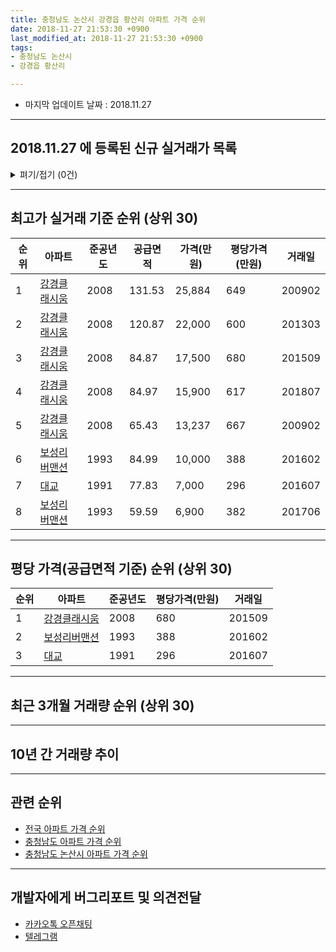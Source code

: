 ```yaml
---
title: 충청남도 논산시 강경읍 황산리 아파트 가격 순위
date: 2018-11-27 21:53:30 +0900
last_modified_at: 2018-11-27 21:53:30 +0900
tags:
- 충청남도 논산시
- 강경읍 황산리

---
```


* 마지막 업데이트 날짜 : 2018.11.27

---

## 2018.11.27 에 등록된 신규 실거래가 목록

<details>
<summary>펴기/접기 (0건)</summary>
<div markdown="1">

|아파트|준공년도|공급면적|가격(만원)|평당가격(만원)|거래일|
|---|---|---|---|---|---|
|없음||||||


</div>
</details>

---

## 최고가 실거래 기준 순위 (상위 30)


|순위|아파트|준공년도|공급면적|가격(만원)|평당가격(만원)|거래일|
|---|---|---|---|---|---|---|
|1|[강경클래시움](https://search.naver.com/search.naver?query=%EC%B6%A9%EC%B2%AD%EB%82%A8%EB%8F%84+%EB%85%BC%EC%82%B0%EC%8B%9C+%EA%B0%95%EA%B2%BD%EC%9D%8D+%ED%99%A9%EC%82%B0%EB%A6%AC+%EA%B0%95%EA%B2%BD%ED%81%B4%EB%9E%98%EC%8B%9C%EC%9B%80)|2008|131.53|25,884|649|200902|
|2|[강경클래시움](https://search.naver.com/search.naver?query=%EC%B6%A9%EC%B2%AD%EB%82%A8%EB%8F%84+%EB%85%BC%EC%82%B0%EC%8B%9C+%EA%B0%95%EA%B2%BD%EC%9D%8D+%ED%99%A9%EC%82%B0%EB%A6%AC+%EA%B0%95%EA%B2%BD%ED%81%B4%EB%9E%98%EC%8B%9C%EC%9B%80)|2008|120.87|22,000|600|201303|
|3|[강경클래시움](https://search.naver.com/search.naver?query=%EC%B6%A9%EC%B2%AD%EB%82%A8%EB%8F%84+%EB%85%BC%EC%82%B0%EC%8B%9C+%EA%B0%95%EA%B2%BD%EC%9D%8D+%ED%99%A9%EC%82%B0%EB%A6%AC+%EA%B0%95%EA%B2%BD%ED%81%B4%EB%9E%98%EC%8B%9C%EC%9B%80)|2008|84.87|17,500|680|201509|
|4|[강경클래시움](https://search.naver.com/search.naver?query=%EC%B6%A9%EC%B2%AD%EB%82%A8%EB%8F%84+%EB%85%BC%EC%82%B0%EC%8B%9C+%EA%B0%95%EA%B2%BD%EC%9D%8D+%ED%99%A9%EC%82%B0%EB%A6%AC+%EA%B0%95%EA%B2%BD%ED%81%B4%EB%9E%98%EC%8B%9C%EC%9B%80)|2008|84.97|15,900|617|201807|
|5|[강경클래시움](https://search.naver.com/search.naver?query=%EC%B6%A9%EC%B2%AD%EB%82%A8%EB%8F%84+%EB%85%BC%EC%82%B0%EC%8B%9C+%EA%B0%95%EA%B2%BD%EC%9D%8D+%ED%99%A9%EC%82%B0%EB%A6%AC+%EA%B0%95%EA%B2%BD%ED%81%B4%EB%9E%98%EC%8B%9C%EC%9B%80)|2008|65.43|13,237|667|200902|
|6|[보성리버맨션](https://search.naver.com/search.naver?query=%EC%B6%A9%EC%B2%AD%EB%82%A8%EB%8F%84+%EB%85%BC%EC%82%B0%EC%8B%9C+%EA%B0%95%EA%B2%BD%EC%9D%8D+%ED%99%A9%EC%82%B0%EB%A6%AC+%EB%B3%B4%EC%84%B1%EB%A6%AC%EB%B2%84%EB%A7%A8%EC%85%98)|1993|84.99|10,000|388|201602|
|7|[대교](https://search.naver.com/search.naver?query=%EC%B6%A9%EC%B2%AD%EB%82%A8%EB%8F%84+%EB%85%BC%EC%82%B0%EC%8B%9C+%EA%B0%95%EA%B2%BD%EC%9D%8D+%ED%99%A9%EC%82%B0%EB%A6%AC+%EB%8C%80%EA%B5%90)|1991|77.83|7,000|296|201607|
|8|[보성리버맨션](https://search.naver.com/search.naver?query=%EC%B6%A9%EC%B2%AD%EB%82%A8%EB%8F%84+%EB%85%BC%EC%82%B0%EC%8B%9C+%EA%B0%95%EA%B2%BD%EC%9D%8D+%ED%99%A9%EC%82%B0%EB%A6%AC+%EB%B3%B4%EC%84%B1%EB%A6%AC%EB%B2%84%EB%A7%A8%EC%85%98)|1993|59.59|6,900|382|201706|


---

## 평당 가격(공급면적 기준) 순위 (상위 30)


|순위|아파트|준공년도|평당가격(만원)|거래일|
|---|---|---|---|---|
|1|[강경클래시움](https://search.naver.com/search.naver?query=%EC%B6%A9%EC%B2%AD%EB%82%A8%EB%8F%84+%EB%85%BC%EC%82%B0%EC%8B%9C+%EA%B0%95%EA%B2%BD%EC%9D%8D+%ED%99%A9%EC%82%B0%EB%A6%AC+%EA%B0%95%EA%B2%BD%ED%81%B4%EB%9E%98%EC%8B%9C%EC%9B%80)|2008|680|201509|
|2|[보성리버맨션](https://search.naver.com/search.naver?query=%EC%B6%A9%EC%B2%AD%EB%82%A8%EB%8F%84+%EB%85%BC%EC%82%B0%EC%8B%9C+%EA%B0%95%EA%B2%BD%EC%9D%8D+%ED%99%A9%EC%82%B0%EB%A6%AC+%EB%B3%B4%EC%84%B1%EB%A6%AC%EB%B2%84%EB%A7%A8%EC%85%98)|1993|388|201602|
|3|[대교](https://search.naver.com/search.naver?query=%EC%B6%A9%EC%B2%AD%EB%82%A8%EB%8F%84+%EB%85%BC%EC%82%B0%EC%8B%9C+%EA%B0%95%EA%B2%BD%EC%9D%8D+%ED%99%A9%EC%82%B0%EB%A6%AC+%EB%8C%80%EA%B5%90)|1991|296|201607|


---

## 최근 3개월 거래량 순위 (상위 30)


<div style="width:100%;">
    <canvas id="deal_count_ranking" height="26"></canvas>
</div>


<script>
new Chart(document.getElementById("deal_count_ranking"), {
    type: 'horizontalBar',
    data: {
        labels: ['강경클래시움', '보성리버맨션'],
        datasets: [{
            label: '실거래 수',
            data: [5, 2],
            borderColor: "rgba(255, 0, 128, 1)",
            backgroundColor: "rgba(255, 0, 128, 0.5)",
            fill: false,
        }]
    },
    options: {
        responsive: true,
        title: {
            display: true,
            text: '최근 3개월 거래량 순위'
        },
        tooltips: {
            mode: 'index',
            intersect: false,
            callbacks: {
                title: function(tooltipItems, data) {
                    return "실거래 수:";
                },
                label: function(tooltipItem, data) {
                    return data.labels[tooltipItem.index] + ": " + tooltipItem.xLabel;
                }
            }
        },
        hover: {
            mode: 'nearest',
            intersect: true
        },
        scales: {
            xAxes: [{
                display: true,
                scaleLabel: {
                    display: true,
                    labelString: '실거래 수'
                },
                ticks: {
                    suggestedMin: 0,
                }
            }],
            yAxes: [{
                display: true,
                ticks: {
                    autoSkip: false,
                    callback: function(value, index, values) {
                        if (value.length > 10)
                            return value.substr(0, 8) + "...";
                        else
                            return value;
                    }
                },
                scaleLabel: {
                    display: false,
                }
            }]
        }
    }
});

</script>


---

## 10년 간 거래량 추이


<div style="width:100%;">
    <canvas id="deal_progress" height="300"></canvas>
</div>

<script>
new Chart(document.getElementById("deal_progress"), {
    type: 'line',
    data: {
        labels: ['200811','200812','200901','200902','200903','200904','200905','200906','200907','200908','200909','200910','200911','200912','201001','201002','201003','201004','201005','201006','201007','201008','201009','201010','201011','201012','201101','201102','201103','201104','201105','201106','201107','201108','201109','201110','201111','201112','201201','201202','201203','201204','201205','201206','201207','201208','201209','201210','201211','201212','201301','201302','201303','201304','201305','201306','201307','201308','201309','201310','201311','201312','201401','201402','201403','201404','201405','201406','201407','201408','201409','201410','201411','201412','201501','201502','201503','201504','201505','201506','201507','201508','201509','201510','201511','201512','201601','201602','201603','201604','201605','201606','201607','201608','201609','201610','201611','201612','201701','201702','201703','201704','201705','201706','201707','201708','201709','201710','201711','201712','201801','201802','201803','201804','201805','201806','201807','201808','201809','201810','201811'],
        datasets: [{
            label: '실거래 수',
            pointRadius: 1,
            data: [4, 1, 9, 42, 3, 6, 16, 23, 18, 3, 5, 3, 2, 9, 9, 3, 8, 4, 2, 5, 3, 4, 6, 4, 4, 2, 1, 8, 5, 5, 0, 7, 3, 6, 3, 4, 3, 3, 2, 3, 4, 1, 2, 2, 3, 0, 3, 1, 4, 6, 5, 12, 20, 13, 15, 8, 10, 5, 4, 6, 6, 5, 2, 4, 3, 3, 2, 1, 3, 3, 2, 5, 2, 1, 0, 3, 4, 1, 3, 2, 1, 4, 3, 0, 2, 2, 1, 2, 2, 2, 3, 0, 1, 4, 2, 4, 0, 2, 3, 4, 2, 2, 1, 2, 0, 1, 4, 0, 2, 0, 2, 3, 2, 1, 0, 4, 3, 3, 4, 3, 0],
            borderColor: "rgba(255, 201, 14, 1)",
            backgroundColor: "rgba(255, 201, 14, 0.5)",
            fill: true,
        }]
    },
    options: {
        responsive: true,
        title: {
            display: true,
            text: '10년간 거래량 추이'
        },
        tooltips: {
            mode: 'index',
            intersect: false,
        },
        hover: {
            mode: 'nearest',
            intersect: true
        },
        scales: {
            xAxes: [{
                display: true,
                scaleLabel: {
                    display: true,
                    labelString: '년/월'
                }
            }],
            yAxes: [{
                display: true,
                ticks: {
                    suggestedMin: 0,
                },
                scaleLabel: {
                    display: true,
                    labelString: '실거래 수'
                }
            }]
        }
    }
});

</script>


---

## 관련 순위

- [전국 아파트 가격 순위](https://inasie.github.io/apt-ranking/전국)
- [충청남도 아파트 가격 순위](https://inasie.github.io/apt-ranking/충청남도)
- [충청남도 논산시 아파트 가격 순위](https://inasie.github.io/apt-ranking/충청남도-논산시)


---

## 개발자에게 버그리포트 및 의견전달

- [카카오톡 오픈채팅](https://open.kakao.com/o/gLJUAP4)
- [텔레그램](https://t.me/inasie)

